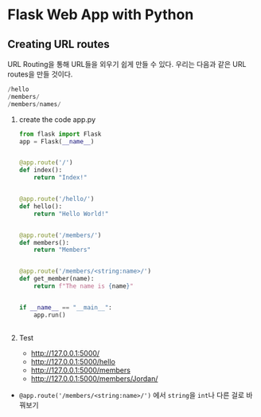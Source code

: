 # Flask Web App with Python

## Creating URL routes

URL Routing을 통해 URL들을 외우기 쉽게 만들 수 있다. 우리는 다음과 같은 URL routes을 만들 것이다.

```python
/hello
/members/
/members/names/
```

1. create the code app.py

    ```python
    from flask import Flask
    app = Flask(__name__)
    
    
    @app.route('/')
    def index():
        return "Index!"
    
    
    @app.route('/hello/')
    def hello():
        return "Hello World!"
    
    
    @app.route('/members/')
    def members():
        return "Members"
    
    
    @app.route('/members/<string:name>/')
    def get_member(name):
        return f"The name is {name}"
    
    
    if __name__ == "__main__":
        app.run()
        
    ```

2. Test

    - http://127.0.0.1:5000/
    - http://127.0.0.1:5000/hello
    - http://127.0.0.1:5000/members
    - http://127.0.0.1:5000/members/Jordan/

- `@app.route('/members/<string:name>/')` 에서 `string`을 `int`나 다른 걸로 바꿔보기

